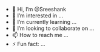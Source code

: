 - 👋 Hi, I’m @Sreeshank
- 👀 I’m interested in ...
- 🌱 I’m currently learning ...
- 💞️ I’m looking to collaborate on ...
- 📫 How to reach me ...
- ⚡ Fun fact: ...

<!---
Sreeshank/Sreeshank is a ✨ special ✨ repository because its `README.md` (this file) appears on your GitHub profile.
You can click the Preview link to take a look at your changes.
--->

